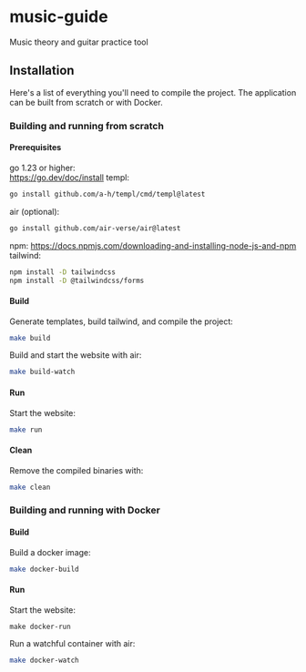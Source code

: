 # music-guide
Music theory and guitar practice tool

## Installation
Here's a list of everything you'll need to compile the project.
The application can be built from scratch or with Docker.

### Building and running from scratch
#### Prerequisites
go 1.23 or higher: \
https://go.dev/doc/install
templ:
```bash
go install github.com/a-h/templ/cmd/templ@latest
```
air (optional):
```bash
go install github.com/air-verse/air@latest
```
npm:
https://docs.npmjs.com/downloading-and-installing-node-js-and-npm
tailwind:
```bash
npm install -D tailwindcss
npm install -D @tailwindcss/forms
```
#### Build
Generate templates, build tailwind, and compile the project:
```bash
make build
```
Build and start the website with air:
```bash
make build-watch
```

#### Run
Start the website:
```bash
make run
```
#### Clean
Remove the compiled binaries with:
```bash
make clean
```

### Building and running with Docker
#### Build
Build a docker image:
```bash
make docker-build
```
#### Run
Start the website:
```
make docker-run
```
Run a watchful container with air:
```bash
make docker-watch
```
